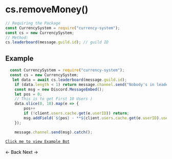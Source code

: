 # cs.removeMoney()
```js
// Requiring the Package
const CurrencySystem = require("currency-system");
const cs = new CurrencySystem;
// Method:
cs.leaderboard(message.guild.id); // guild ID
```
## Example
```js
  const CurrencySystem = require("currency-system");
  const cs = new CurrencySystem;
   let data = await cs.leaderboard(message.guild.id);
    if (data.length < 1) return message.channel.send("Nobody's in leaderboard yet.");
    const msg = new Discord.MessageEmbed();
    let pos = 0;
    // This is to get First 10 Users )
    data.slice(0, 10).map(e => {
        pos++
        if (!client.users.cache.get(e.userID)) return;
        msg.addField(`${pos} - **${client.users.cache.get(e.userID).username}**`, `Wallet: **${e.wallet}** - Bank: **${e.bank}**`, true);
    });

    message.channel.send(msg).catch();
```
[`Click me to view Example Bot`](https://github.com/BIntelligent/currency-system/tree/main/ExampleBot) <br><br>
<a href="https://bintelligent.github.io/currency-system/examples/transferMoney" class="button"><- Back</a>
<a href="https://bintelligent.github.io/currency-system/examples/globleLeaderboard" class="button">Next -></a> <br><br><br>
<style>
.button {
    -webkit-appearance: button;
    -moz-appearance: button;
    appearance: button;
    text-align: center;
    text-decoration: none;
    color: initial;
}
 </style>
